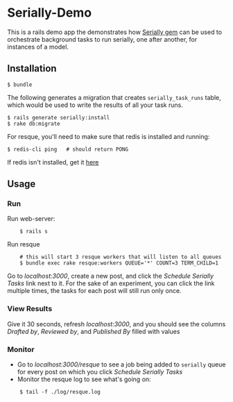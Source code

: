 # Serially-Demo

This is a rails demo app the demonstrates how [Serially gem][1] can be used to orchestrate background tasks to run serially, one after another, for instances of a model.

## Installation

    $ bundle

The following generates a migration that creates `serially_task_runs` table, which would be used to write the results of all your task runs.

    $ rails generate serially:install
    $ rake db:migrate

For resque, you'll need to make sure that redis is installed and running:

    $ redis-cli ping   # should return PONG

If redis isn't installed, get it [here][2]

## Usage

### Run

Run web-server:
```
    $ rails s
```
Run resque
```
    # this will start 3 resque workers that will listen to all queues
    $ bundle exec rake resque:workers QUEUE='*' COUNT=3 TERM_CHILD=1
```
Go to _localhost:3000_, create a new post, and click the _Schedule Serially Tasks_ link next to it. For the sake of an experiment,
you can click the link multiple times, the tasks for each post will still run only once.

### View Results

Give it 30 seconds, refresh _localhost:3000_, and you should see the columns _Drafted by_, _Reviewed by_, and _Published By_ filled with values

### Monitor

* Go to _localhost:3000/resque_ to see a job being added to `serially` queue for every post on which you click _Schedule Serially Tasks_
* Monitor the resque log to see what's going on:
```
    $ tail -f ./log/resque.log
```

[1]: https://github.com/mikemarsian/serially
[2]: http://redis.io/